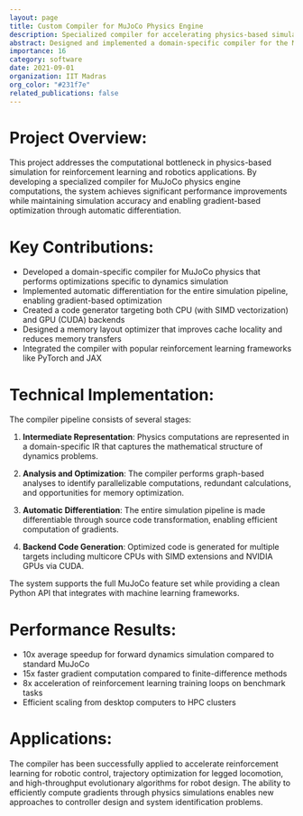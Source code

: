 ```yaml
---
layout: page
title: Custom Compiler for MuJoCo Physics Engine
description: Specialized compiler for accelerating physics-based simulation on heterogeneous hardware
abstract: Designed and implemented a domain-specific compiler for the MuJoCo physics engine that targets heterogeneous computing platforms. The compiler performs automatic differentiation and code generation optimized for both CPU and GPU execution, enabling a 10x speedup for physics-based reinforcement learning workloads while maintaining simulation accuracy and differentiability for gradient-based optimization.
importance: 16
category: software
date: 2021-09-01
organization: IIT Madras
org_color: "#231f7e"
related_publications: false
---
```


# Project Overview:

This project addresses the computational bottleneck in physics-based simulation for reinforcement learning and robotics applications. By developing a specialized compiler for MuJoCo physics engine computations, the system achieves significant performance improvements while maintaining simulation accuracy and enabling gradient-based optimization through automatic differentiation.

# Key Contributions:

- Developed a domain-specific compiler for MuJoCo physics that performs optimizations specific to dynamics simulation
- Implemented automatic differentiation for the entire simulation pipeline, enabling gradient-based optimization
- Created a code generator targeting both CPU (with SIMD vectorization) and GPU (CUDA) backends
- Designed a memory layout optimizer that improves cache locality and reduces memory transfers
- Integrated the compiler with popular reinforcement learning frameworks like PyTorch and JAX

# Technical Implementation:

The compiler pipeline consists of several stages:

1. **Intermediate Representation**: Physics computations are represented in a domain-specific IR that captures the mathematical structure of dynamics problems.

2. **Analysis and Optimization**: The compiler performs graph-based analyses to identify parallelizable computations, redundant calculations, and opportunities for memory optimization.

3. **Automatic Differentiation**: The entire simulation pipeline is made differentiable through source code transformation, enabling efficient computation of gradients.

4. **Backend Code Generation**: Optimized code is generated for multiple targets including multicore CPUs with SIMD extensions and NVIDIA GPUs via CUDA.

The system supports the full MuJoCo feature set while providing a clean Python API that integrates with machine learning frameworks.

# Performance Results:

- 10x average speedup for forward dynamics simulation compared to standard MuJoCo
- 15x faster gradient computation compared to finite-difference methods
- 8x acceleration of reinforcement learning training loops on benchmark tasks
- Efficient scaling from desktop computers to HPC clusters

# Applications:

The compiler has been successfully applied to accelerate reinforcement learning for robotic control, trajectory optimization for legged locomotion, and high-throughput evolutionary algorithms for robot design. The ability to efficiently compute gradients through physics simulations enables new approaches to controller design and system identification problems.
